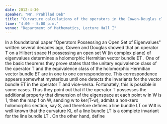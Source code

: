 ```yaml
---
date: 2012-4-30
speaker: "Mr. Prahllad Deb"
title: "Curvature calculations of the operators in the Cowen-Douglas class"
time: "4:00 - 5:00 p.m."
venue: "Department of Mathematics, Lecture Hall I"
---
```

In a foundational paper "Operators Possessing an Open Set of Eigenvalues"
written several decades ago, Cowen and Douglas showed that an operator T
on a Hilbert space H possessing an open set W (in complex plane) of
eigenvalues determines a holomorphic Hermitian vector bundle ET . One of
the basic theorems they prove states that the unitary equivalence class of
the operator T and the equivalence class of the holomorphic Hermitian
vector bundle ET are in one to one correspondence. This correspondence
appears somewhat mysterious until one detects the invariants for the
vector bundle ET in the operator T and vice-versa. Fortunately, this is
possible in some cases. Thus they point out that if the operator T
possesses the additional property that dimension of the eigenspace at each
point w in W is 1, then the map f on W, sending w to ker(T-w), admits a
non-zero holomorphic section, say S, and therefore defines a line bundle
LT on W.It is well known that the curvature KL of a line bundle LT is a
complete invariant for the line bundle LT . On the other hand, define
